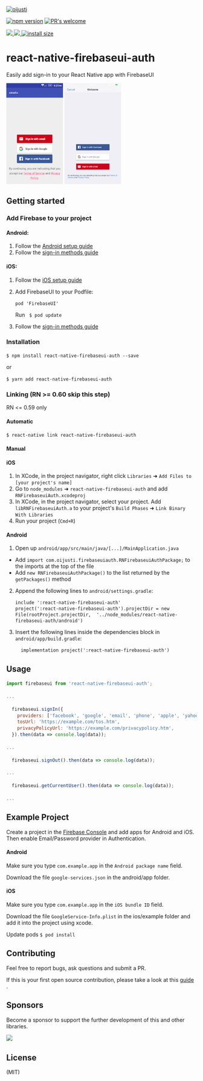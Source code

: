 [![oijusti](https://circleci.com/gh/oijusti/react-native-firebaseui-auth.svg?style=svg)](https://circleci.com/gh/oijusti/react-native-firebaseui-auth)

[prs]: https://img.shields.io/badge/PRs-welcome-brightgreen.svg
[prs-url]: https://github.com/oijusti/react-native-firebaseui-auth#contributing

[![npm version](https://badge.fury.io/js/react-native-firebaseui-auth.svg)](https://www.npmjs.com/package/react-native-firebaseui-auth) [![PR's welcome][prs]][prs-url]

<a href="https://npmcharts.com/compare/react-native-firebaseui-auth?minimal=true">
  <img  src="https://img.shields.io/npm/dt/react-native-firebaseui-auth?color=46c71f"/> 
</a>

<a href="https://npmcharts.com/compare/react-native-firebaseui-auth?minimal=true">
  <img src="https://img.shields.io/npm/dm/react-native-firebaseui-auth.svg">
</a>

<a href="https://packagephobia.now.sh/result?p=react-native-firebaseui-auth">
  <img src="https://packagephobia.now.sh/badge?p=react-native-firebaseui-auth" alt="install size">
</a>


# react-native-firebaseui-auth

Easily add sign-in to your React Native app with FirebaseUI

<div align="left">
<p float="left">
<img src="https://raw.githubusercontent.com/oijusti/react-native-firebaseui-auth/HEAD/firebaseui-android.png" width="150"/>
<img src="https://raw.githubusercontent.com/oijusti/react-native-firebaseui-auth/HEAD/firebaseui-ios.png" width="150"/>
</p>
</div>

## Getting started

### Add Firebase to your  project

#### Android:

 1. Follow the [Android setup guide](https://firebase.google.com/docs/android/setup)
 2. Follow the [sign-in methods guide](https://firebase.google.com/docs/auth/android/firebaseui#set_up_sign-in_methods)    

#### iOS:
1. Follow the [iOS setup guide](https://firebase.google.com/docs/ios/setup)
    
2.  Add FirebaseUI to your Podfile:
    
    ```
    pod 'FirebaseUI'
    ```
    Run ` $ pod update`
3. Follow the [sign-in methods guide](https://firebase.google.com/docs/auth/ios/firebaseui#set_up_sign-in_methods)    

### Installation 

`$ npm install react-native-firebaseui-auth --save`

or 

`$ yarn add react-native-firebaseui-auth`


### Linking (RN >= 0.60 skip this step)

RN <= 0.59 only

#### Automatic

`$ react-native link react-native-firebaseui-auth`

#### Manual

#### iOS

1. In XCode, in the project navigator, right click `Libraries` ➜ `Add Files to [your project's name]`
2. Go to `node_modules` ➜ `react-native-firebaseui-auth` and add `RNFirebaseuiAuth.xcodeproj`
3. In XCode, in the project navigator, select your project. Add `libRNFirebaseuiAuth.a` to your project's `Build Phases` ➜ `Link Binary With Libraries`
4. Run your project (`Cmd+R`)

#### Android

1. Open up `android/app/src/main/java/[...]/MainApplication.java`
  - Add `import com.oijusti.firebaseuiauth.RNFirebaseuiAuthPackage;` to the imports at the top of the file
  - Add `new RNFirebaseuiAuthPackage()` to the list returned by the `getPackages()` method
2. Append the following lines to `android/settings.gradle`:
    ```
    include ':react-native-firebaseui-auth'
    project(':react-native-firebaseui-auth').projectDir = new File(rootProject.projectDir,  '../node_modules/react-native-firebaseui-auth/android')
    ```
3. Insert the following lines inside the dependencies block in `android/app/build.gradle`:
    ```
      implementation project(':react-native-firebaseui-auth')
    ```


## Usage

```javascript
import firebaseui from 'react-native-firebaseui-auth';

...

  firebaseui.signIn({
    providers: ['facebook', 'google', 'email', 'phone', 'apple', 'yahoo', 'github', 'twitter', 'microsoft'],
    tosUrl: 'https://example.com/tos.htm',
    privacyPolicyUrl: 'https://example.com/privacypolicy.htm',
  }).then(data => console.log(data));

...

  firebaseui.signOut().then(data => console.log(data));

...

  firebaseui.getCurrentUser().then(data => console.log(data));

...
```


## Example Project

Create a project in the [Firebase Console](https://console.firebase.google.com) and add apps for Android and iOS. Then enable Email/Password provider in Authentication.

#### Android
Make sure you type `com.example.app` in the `Android package name` field.

Download the file `google-services.json` in the android/app folder.

#### iOS
Make sure you type `com.example.app` in the `iOS bundle ID` field.

Download the file ``GoogleService-Info.plist`` in the ios/example folder and add it into the project using xcode.

Update pods `$ pod install`

## Contributing

Feel free to report bugs, ask questions and submit a PR.

If this is your first open source contribution, please take a look at this [guide](https://egghead.io/courses/how-to-contribute-to-an-open-source-project-on-github) .

## Sponsors

Become a sponsor to support the further development of this and other libraries.

<div align="left">
<a href="https://oiradio.co" target="_blank"><img src="https://oiradio.co/assets/images/stations/i/i0.png"></a>
</div>

## License

(MIT)
